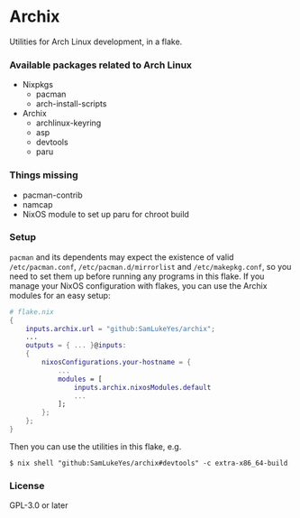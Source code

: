 # Archix
Utilities for Arch Linux development, in a flake.

### Available packages related to Arch Linux
- Nixpkgs
    - pacman
    - arch-install-scripts
- Archix
    - archlinux-keyring
    - asp
    - devtools
    - paru

### Things missing
- pacman-contrib
- namcap
- NixOS module to set up paru for chroot build

### Setup
`pacman` and its dependents may expect the existence of valid `/etc/pacman.conf`, `/etc/pacman.d/mirrorlist` and `/etc/makepkg.conf`, so you need to set them up before running any programs in this flake. If you manage your NixOS configuration with flakes, you can use the Archix modules for an easy setup:

```nix
# flake.nix
{
    inputs.archix.url = "github:SamLukeYes/archix";
    ...
    outputs = { ... }@inputs:
    {
        nixosConfigurations.your-hostname = {
            ...
            modules = [
                inputs.archix.nixosModules.default
                ...
            ];
        };
    };
}
```

Then you can use the utilities in this flake, e.g.
```command
$ nix shell "github:SamLukeYes/archix#devtools" -c extra-x86_64-build
```

### License
GPL-3.0 or later